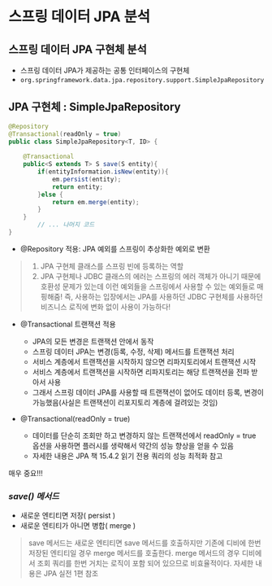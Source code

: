# 스프링 데이터 JPA 분석 

## 스프링 데이터 JPA 구현체 분석

* 스프링 데이터 JPA가 제공하는 공통 인터페이스의 구현체 
* `org.springframework.data.jpa.repository.support.SimpleJpaRepository`

## JPA 구현체 : SimpleJpaRepository

```java
@Repository
@Transactional(readOnly = true)
public class SimpleJpaRepository<T, ID> {
    
    @Transactional
    public<S extends T> S save(S entity){
        if(entityInformation.isNew(entity)){
            em.persist(entity);
            return entity;
        }else {
            return em.merge(entity);
        }
    }
        // ... 나머지 코드
}
```

* @Repository 적용: JPA 예외를 스프링이 추상화한 예외로 변환
> 1. JPA 구현체 클래스를 스프링 빈에 등록하는 역할
> 2. JPA 구현체나 JDBC 클래스의 에러는 스프링의 에러 객체가 아니기 때문에 호환성 문제가 있는데 이런 예외들을 스프링에서 사용할 수 있는 예외들로 매핑해줌!
> 즉, 사용하는 입장에서는 JPA를 사용하던 JDBC 구현체를 사용하던 비즈니스 로직에 변화 없이 사용이 가능하다!

* @Transactional 트랜잭션 적용
  * JPA의 모든 변경은 트랜잭션 안에서 동작
  * 스프링 데이터 JPA는 변경(등록, 수정, 삭제) 메서드를 트랜잭션 처리
  * 서비스 계층에서 트랜잭션을 시작하지 않으면 리파지토리에서 트랜잭션 시작
  * 서비스 계층에서 트랜잭션을 시작하면 리파지토리는 해당 트랜잭션을 전파 받아서 사용
  * 그래서 스프링 데이터 JPA를 사용할 때 트랜잭션이 없어도 데이터 등록, 변경이 가능했음(사실은 트랜잭션이 리포지토리 계층에 걸려있는 것임)

* @Transactional(readOnly = true)
  * 데이터를 단순히 조회만 하고 변경하지 않는 트랜잭션에서 readOnly = true 옵션을 사용하면 
  플러시를 생략해서 약간의 성능 향상을 얻을 수 있음
  * 자세한 내용은 JPA 책 15.4.2 읽기 전용 쿼리의 성능 최적화 참고

매우 중요!!! 
### *save() 메서드*
* 새로운 엔티티면 저장( persist ) 
* 새로운 엔티티가 아니면 병합( merge )

> save 메서드는 새로운 엔티티면 save 메서드를 호출하지만 기존에 디비에 한번 저장된 엔티티일 경우 merge 메서드를 호출한다.
> merge 메서드의 경우 디비에서 조회 쿼리를 한번 거치는 로직이 포함 되어 있으므로 비효율적이다.
> 자세한 내용은 JPA 실전 1편 참조


